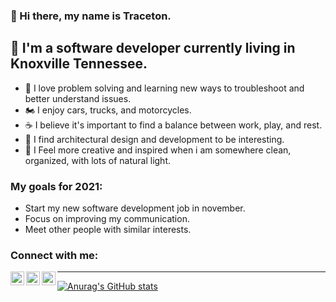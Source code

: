 ### 👋 Hi there, my name is Traceton. 

## 🌲 I'm a software developer currently living in Knoxville Tennessee. 

- 📖 I love problem solving and learning new ways to troubleshoot and better understand issues.
- 🏍️ I enjoy cars, trucks, and motorcycles.
- ☕ I believe it's important to find a balance between work, play, and rest. 
- 🏡 I find architectural design and development to be interesting. 
- 📁 I Feel more creative and inspired when i am somewhere clean, organized, with lots of natural light.

### My goals for 2021: 

- Start my new software development job in november.
- Focus on improving my communication.
- Meet other people with similar interests.

### Connect with me:

<!-- [<img align="left" alt="Traceton J Timmerman" width="22px" src="https://raw.githubusercontent.com/iconic/open-iconic/master/svg/globe.svg" />][website] -->
<!-- [<img align="left" alt="Traceton | YouTube" width="22px" src="https://cdn.jsdelivr.net/npm/simple-icons@v3/icons/youtube.svg" />][youtube] -->
[<img align="left" alt="Traceton | Twitter" width="22px" src="https://cdn.jsdelivr.net/npm/simple-icons@v3/icons/twitter.svg" />][twitter]
[<img align="left" alt="Traceton | LinkedIn" width="22px" src="https://cdn.jsdelivr.net/npm/simple-icons@v3/icons/linkedin.svg" />][linkedin]
[<img align="left" alt="Traceton | Instagram" width="22px" src="https://cdn.jsdelivr.net/npm/simple-icons@v3/icons/instagram.svg" />][instagram]

---

[![Anurag's GitHub stats](https://github-readme-stats.vercel.app/api?username=traceton&show_icons=true&theme=tokyonight)](https://github.com/anuraghazra/github-readme-stats)



[website]: https://Traceton.com
[twitter]: https://twitter.com/TracetonT
[youtube]: https://youtube.com/TracetonT
[instagram]: https://instagram.com/tracetonT
[linkedin]: https://www.linkedin.com/in/traceton-timmerman-011285191/
